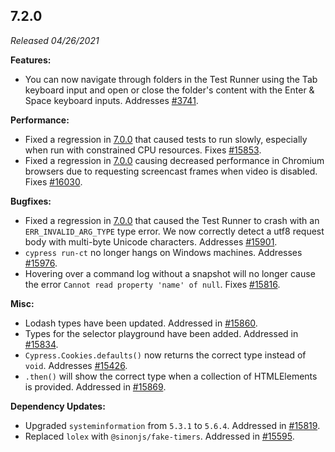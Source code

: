 ## 7.2.0

_Released 04/26/2021_

**Features:**

- You can now navigate through folders in the Test Runner using the Tab keyboard input and open or close the folder's content with the Enter & Space keyboard inputs. Addresses [#3741](https://github.com/cypress-io/cypress/issues/3741).

**Performance:**

- Fixed a regression in [7.0.0](/guides/references/changelog#7-0-0) that caused tests to run slowly, especially when run with constrained CPU resources. Fixes [#15853](https://github.com/cypress-io/cypress/issues/15853).
- Fixed a regression in [7.0.0](/guides/references/changelog#7-0-0) causing decreased performance in Chromium browsers due to requesting screencast frames when video is disabled. Fixes [#16030](https://github.com/cypress-io/cypress/issues/16030).

**Bugfixes:**

- Fixed a regression in [7.0.0](/guides/references/changelog#7-0-0) that caused the Test Runner to crash with an `ERR_INVALID_ARG_TYPE` type error. We now correctly detect a utf8 request body with multi-byte Unicode characters. Addresses [#15901](https://github.com/cypress-io/cypress/issues/15901).
- `cypress run-ct` no longer hangs on Windows machines. Addresses [#15976](https://github.com/cypress-io/cypress/issues/15976).
- Hovering over a command log without a snapshot will no longer cause the error `Cannot read property 'name' of null`. Fixes [#15816](https://github.com/cypress-io/cypress/issues/15816).

**Misc:**

- Lodash types have been updated. Addressed in [#15860](https://github.com/cypress-io/cypress/issues/15860).
- Types for the selector playground have been added. Addressed in [#15834](https://github.com/cypress-io/cypress/issues/15834).
- `Cypress.Cookies.defaults()` now returns the correct type instead of `void`. Addresses [#15426](https://github.com/cypress-io/cypress/issues/15426).
- `.then()` will show the correct type when a collection of HTMLElements is provided. Addressed in [#15869](https://github.com/cypress-io/cypress/pull/15869).

**Dependency Updates:**

- Upgraded `systeminformation` from `5.3.1` to `5.6.4`. Addressed in [#15819](https://github.com/cypress-io/cypress/issues/15819).
- Replaced `lolex` with `@sinonjs/fake-timers`. Addressed in [#15595](https://github.com/cypress-io/cypress/issues/15595).
